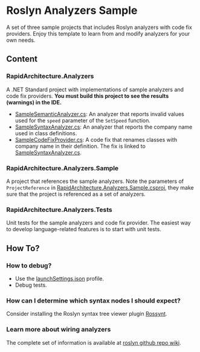 # Roslyn Analyzers Sample

A set of three sample projects that includes Roslyn analyzers with code fix providers. Enjoy this template to learn from and modify analyzers for your own needs.

## Content
### RapidArchitecture.Analyzers
A .NET Standard project with implementations of sample analyzers and code fix providers.
**You must build this project to see the results (warnings) in the IDE.**

- [SampleSemanticAnalyzer.cs](SampleSemanticAnalyzer.cs): An analyzer that reports invalid values used for the `speed` parameter of the `SetSpeed` function.
- [SampleSyntaxAnalyzer.cs](SampleSyntaxAnalyzer.cs): An analyzer that reports the company name used in class definitions.
- [SampleCodeFixProvider.cs](SampleCodeFixProvider.cs): A code fix that renames classes with company name in their definition. The fix is linked to [SampleSyntaxAnalyzer.cs](SampleSyntaxAnalyzer.cs).

### RapidArchitecture.Analyzers.Sample
A project that references the sample analyzers. Note the parameters of `ProjectReference` in [RapidArchitecture.Analyzers.Sample.csproj](../RapidArchitecture.Analyzers.Sample/RapidArchitecture.Analyzers.Sample.csproj), they make sure that the project is referenced as a set of analyzers. 

### RapidArchitecture.Analyzers.Tests
Unit tests for the sample analyzers and code fix provider. The easiest way to develop language-related features is to start with unit tests.

## How To?
### How to debug?
- Use the [launchSettings.json](Properties/launchSettings.json) profile.
- Debug tests.

### How can I determine which syntax nodes I should expect?
Consider installing the Roslyn syntax tree viewer plugin [Rossynt](https://plugins.jetbrains.com/plugin/16902-rossynt/).

### Learn more about wiring analyzers
The complete set of information is available at [roslyn github repo wiki](https://github.com/dotnet/roslyn/blob/main/docs/wiki/README.md).